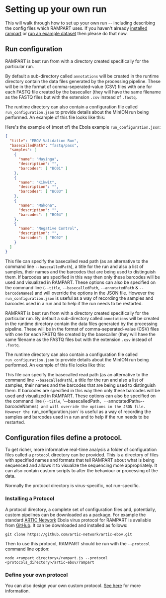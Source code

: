 # Setting up your own run

This will walk through how to set up your own run -- including describing the config files which RAMPART uses.
If you haven't already [installed rampart](installation) or [run an example dataset](examples) then please do that now.



## Run configuration

RAMPART is best run from with a directory created specifically for the particular run.

By default a sub-directory called `annotations` will be created in the runtime directory contain the data files generated by the processing pipeline.
These will be in the format of comma-seperated-value (CSV) files with one for each FASTQ file created by the basecaller (they will have the same filename as the FASTQ files but with the extension `.csv` instead of `.fastq`. 

The runtime directory can also contain a configuration file called `run_configuration.json` to provide details about the MinION run being performed. An example of this file looks like this:


Here's the example of (most of) the Ebola example `run_configuration.json`:

```json
{
  "title": "EBOV Validation Run",
  "basecalledPath": "fastq/pass",
  "samples": [
    {
      "name": "Mayinga",
      "description": "",
      "barcodes": [ "BC01" ]
    },
    {
      "name": "Kikwit",
      "description": "",
      "barcodes": [ "BC03" ]
    },
    {
      "name": "Makona",
      "description": "",
      "barcodes": [ "BC04" ]
    },
    {
      "name": "Negative Control",
      "description": "",
      "barcodes": [ "BC02" ]
    }
  ]
}
```

This file can specify the basecalled read path (as an alternative to the command line `--basecalledPath`), a title for the run and also a list of samples, their names and the barcodes that are being used to distinguish them.
If barcodes are specified in this way then only these barcodes will be used and visualized in RAMPART.
These options can also be specified on the command line (`--title`, `--basecalledPath`, `--annotatedPath` & `--barcodeNames`) and will override the options in the JSON file. However the `run_configuration.json` is useful as a way of recording the samples and barcodes used in a run and to help if the run needs to be restarted.




RAMPART is best run from with a directory created specifically for the particular run. By default a sub-directory called `annotations` will be created in the runtime directory contain the data files generated by the processing pipeline. These will be in the format of comma-seperated-value (CSV) files with one for each FASTQ file created by the basecaller (they will have the same filename as the FASTQ files but with the extension `.csv` instead of `.fastq`. 

The runtime directory can also contain a configuration file called `run_configuration.json` to provide details about the MinION run being performed. An example of this file looks like this:



This file can specify the basecalled read path (as an alternative to the command line `--basecalledPath`), a title for the run and also a list of samples, their names and the barcodes that are being used to distinguish them. If barcodes are specified in this way then only these barcodes will be used and visualized in RAMPART. These options can also be specified on the command line (`--title`, '--basecalledPath`, --`annotatedPath` & `--barcodeNames`) and will override the options in the JSON file. However the `run_configuration.json` is useful as a way of recording the samples and barcodes used in a run and to help if the run needs to be restarted.




## Configuration files define a protocol.

To get richer, more informative real-time analysis a folder of configuration files called a `protocol` directory can be provided.
This is a directory of files with specified names and formats that tell RAMPART about what is being sequenced and allows it to visualize the sequencing more appropriately. 
It can also contain custom scripts to alter the behaviour or processing of the data.


Normally the protocol directory is virus-specific, not run-specific.

### Installing a Protocol

A protocol directory, a complete set of configuration files and, potentially, custom pipelines can be downloaded as a package. For example the standard [ARTIC Network](http://artic.network/) Ebola virus protocol for RAMPART is available from [GitHub](https://github.com/artic-network/artic-ebov/). It can be downloaded and installed as follows:

```
git clone https://github.com/artic-network/artic-ebov.git
``` 

Then to use this protocol, RAMPART should be run with the `--protocol` command line option:

```
node <rampart_directory>/rampart.js --protocol <protocols_directory>/artic-ebov/rampart
```



### Define your own protocol

You can also design your own custom protocol. [See here](protocols) for more information.



